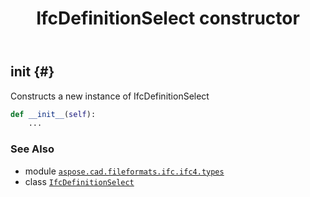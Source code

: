 ﻿---
title: IfcDefinitionSelect constructor
second_title: Aspose.CAD for Python via .NET API References
description: 
type: docs
weight: 10
url: /python-net/aspose.cad.fileformats.ifc.ifc4.types/ifcdefinitionselect/__init__/
is_root: false
---

## __init__ {#}

Constructs a new instance of IfcDefinitionSelect



```python
def __init__(self):
    ...
```





### See Also
* module [`aspose.cad.fileformats.ifc.ifc4.types`](../../)
* class [`IfcDefinitionSelect`](/cad/python-net/aspose.cad.fileformats.ifc.ifc4.types/ifcdefinitionselect)
